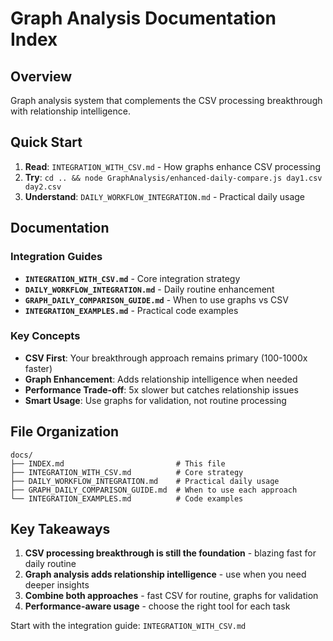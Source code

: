 # Graph Analysis Documentation Index

## Overview
Graph analysis system that complements the CSV processing breakthrough with relationship intelligence.

## Quick Start
1. **Read**: `INTEGRATION_WITH_CSV.md` - How graphs enhance CSV processing
2. **Try**: `cd .. && node GraphAnalysis/enhanced-daily-compare.js day1.csv day2.csv`
3. **Understand**: `DAILY_WORKFLOW_INTEGRATION.md` - Practical daily usage

## Documentation

### Integration Guides
- **`INTEGRATION_WITH_CSV.md`** - Core integration strategy
- **`DAILY_WORKFLOW_INTEGRATION.md`** - Daily routine enhancement
- **`GRAPH_DAILY_COMPARISON_GUIDE.md`** - When to use graphs vs CSV
- **`INTEGRATION_EXAMPLES.md`** - Practical code examples

### Key Concepts
- **CSV First**: Your breakthrough approach remains primary (100-1000x faster)
- **Graph Enhancement**: Adds relationship intelligence when needed
- **Performance Trade-off**: 5x slower but catches relationship issues
- **Smart Usage**: Use graphs for validation, not routine processing

## File Organization

```
docs/
├── INDEX.md                         # This file
├── INTEGRATION_WITH_CSV.md          # Core strategy
├── DAILY_WORKFLOW_INTEGRATION.md    # Practical daily usage
├── GRAPH_DAILY_COMPARISON_GUIDE.md  # When to use each approach
└── INTEGRATION_EXAMPLES.md          # Code examples
```

## Key Takeaways

1. **CSV processing breakthrough is still the foundation** - blazing fast for daily routine
2. **Graph analysis adds relationship intelligence** - use when you need deeper insights
3. **Combine both approaches** - fast CSV for routine, graphs for validation
4. **Performance-aware usage** - choose the right tool for each task

Start with the integration guide: `INTEGRATION_WITH_CSV.md`